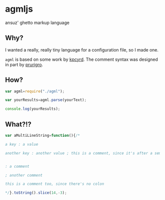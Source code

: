 # agmljs

ansuz' ghetto markup language

## Why?

I wanted a really, really tiny language for a configuration file, so I made one.

`agml` is based on some work by [kpcyrd](https://github.com/kpcyrd). The comment syntax was designed in part by [prurigro](https://github.com/prurigro).

## How?

```Javascript
var agml=require("./agml");

var yourResults=agml.parse(yourText);

console.log(yourResults);
```

## What?!?

```Javascript
var aMultiLineString=function(){/*

a key : a value

another key : another value ; this is a comment, since it's after a semicolon


: a comment

; another comment

this is a comment too, since there's no colon

*/}.toString().slice(14,-3);
```
